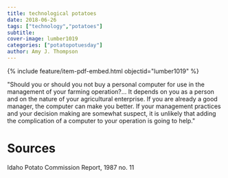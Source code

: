 ```yaml
---
title: technological potatoes
date: 2018-06-26
tags: ["technology","potatoes"]
subtitle: 
cover-image: lumber1019
categories: ["potatopotuesday"]
author: Amy J. Thompson
---
```


{% include feature/item-pdf-embed.html objectid="lumber1019" %}

"Should you or should you not buy a personal computer for use in the management of your farming operation?... It depends on you as a person and on the nature of your agricultural enterprise. If you are already a good manager, the computer can make you better. If your management practices and your decision making are somewhat suspect, it is unlikely that adding the complication of a computer to your operation is going to help."

# Sources

Idaho Potato Commission Report, 1987 no. 11